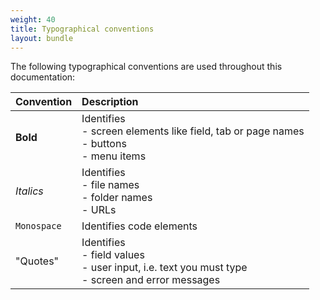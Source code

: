 ```yaml
---
weight: 40
title: Typographical conventions
layout: bundle
---
```



The following typographical conventions are used throughout this documentation:

|Convention|Description|
|:---|:---|
|**Bold**|Identifies <br>- screen elements like field, tab or page names <br>-  buttons <br>- menu items|
|*Italics*|Identifies <br>- file names <br>- folder names <br>- URLs
|`Monospace`|Identifies code elements
|"Quotes"|Identifies <br>- field values <br>- user input, i.e. text you must type<br>- screen and error messages

